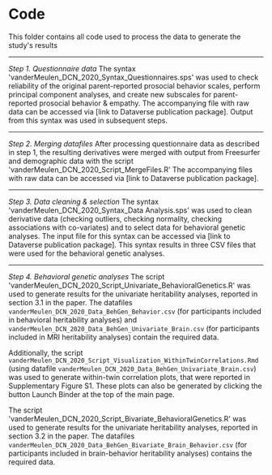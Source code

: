 # Code

This folder contains all code used to process the data to generate the study's results

---

*Step 1. Questionnaire data*
The syntax 'vanderMeulen_DCN_2020_Syntax_Questionnaires.sps' was used to check reliability of the original parent-reported prosocial behavior scales, perform principal component analyses, and create new subscales for parent-reported prosocial behavior & empathy. 
The accompanying file with raw data can be accessed via [link to Dataverse publication package]. Output from this syntax was used in subsequent steps.

---


*Step 2. Merging datafiles*
After processing questionnaire data as described in step 1, the resulting derivatives were merged with output from Freesurfer and demographic data with the script 'vanderMeulen_DCN_2020_Script_MergeFiles.R' 
The accompanying files with raw data can be accessed via [link to Dataverse publication package].


---

*Step 3. Data cleaning & selection*
The syntax 'vanderMeulen_DCN_2020_Syntax_Data Analysis.sps' was used to clean derivative data (checking outliers, checking normality, checking associations with co-variates) and to select data for behavioral genetic analyses. The input file for this syntax can be accessed via [link to Dataverse publication package]. This syntax results in three CSV files that were used for the behavioral genetic analyses.

---


*Step 4. Behavioral genetic analyses*
The script 'vanderMeulen_DCN_2020_Script_Univariate_BehavioralGenetics.R' was used to generate results for the univariate heritability analyses, reported in section 3.1 in the paper. The datafiles `vanderMeulen_DCN_2020_Data_BehGen_Behavior.csv` (for participants included in behavioral heritability analyses) and `vanderMeulen_DCN_2020_Data_BehGen_Univariate_Brain.csv` (for participants included in MRI heritability analyses) contain the required data.

Additionally, the script `vanderMeulen_DCN_2020_Script_Visualization_WithinTwinCorrelations.Rmd` (using datafile `vanderMeulen_DCN_2020_Data_BehGen_Univariate_Brain.csv`) was used to generate within-twin correlation plots, that were reported in Supplementary Figure S1. These plots can also be generated by clicking the button Launch Binder at the top of the main page.

The script 'vanderMeulen_DCN_2020_Script_Bivariate_BehavioralGenetics.R' was used to generate results for the univariate heritability analyses, reported in section 3.2 in the paper. The datafiles `vanderMeulen_DCN_2020_Data_BehGen_Bivariate_Brain_Behavior.csv` (for participants included in brain-behavior heritability analyses) contains the required data.

